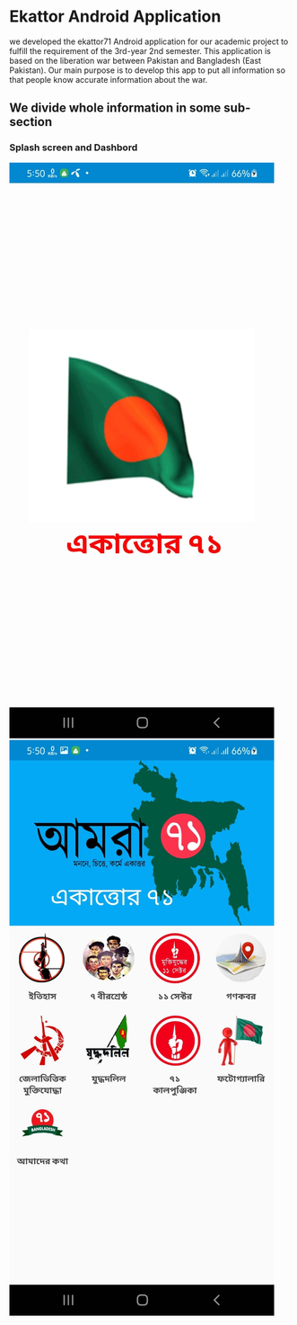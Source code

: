 # Ekattor Android Application 
we developed the ekattor71 Android application for our academic project to fulfill the requirement of the 3rd-year 2nd semester. This application is based on the liberation war between Pakistan and Bangladesh (East Pakistan). Our main purpose is to develop this app to put all information so that people know accurate information about the war.
## We divide whole information in some sub-section
### Splash screen and Dashbord
![Splash screen](images/img11.jpeg) ![Dashbord](images/img12.jpeg) 



